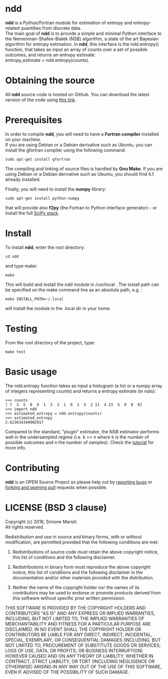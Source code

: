 # ndd

**ndd** is a Python/Fortran module for estimation of entropy and entropy-related quantities from discrete data.  
The main goal of **ndd** is to provide a simple and minimal Python interface to the Nemenman-Shafee-Bialek (NSB) algorithm,
a state of the art Bayesian algorithm for entropy estimation. In **ndd**, this interface is the ndd.entropy() function,
that takes as input an array of counts over a set of possible outcomes, and returns an entropy estimate:  
entropy_estimate = ndd.entropy(counts). 

# Obtaining the source

All **ndd** source code is hosted on Github. 
You can download the latest version of the code using [this link](https://github.com/simomarsili/ndd/archive/v0.1.7.zip). 

# Prerequisites

In order to compile **ndd**, you will need to have a **Fortran compiler** installed on your machine.   
If you are using Debian or a Debian derivative such as Ubuntu, you can install the gfortran compiler using the following command:

    sudo apt-get install gfortran

The compiling and linking of source files is handled by **Gnu Make**. 
If you are using Debian or a Debian derivative such as Ubuntu, you should find 4.1 already installed. 

Finally, you will need to install the **numpy** library: 
   
    sudo apt-get install python-numpy

that will provide also **f2py** (the Fortran to Python interface generator) - or install the full [SciPy stack](https://www.scipy.org/install.html).

# Install 

To install **ndd**, enter the root directory:
     
    cd ndd

and type make:

    make

This will build and install the ndd module in /usr/local . 
The install path can be specified on the make command line as an absolute path, e.g. : 

    make INSTALL_PATH=~/.local

will install the module in the .local dir in your home. 

# Testing

From the root directory of the project, type: 

    make test

# Basic usage 

  The ndd.entropy function takes as input a histogram (a list or a numpy array of integers representing counts) and returns a entropy estimate (in nats): 

    >>> counts
    [ 7  3  5  8  9  1  3  3  1  0  2  5  2 11  4 23  5  0  8  0]
    >>> import ndd
    >>> estimated_entropy = ndd.entropy(counts)
    >>> estimated_entropy
    2.623634344902917

  Compared to the standard, "plugin" estimator, the NSB estimator performs well in the undersampled regime
  (i.e. k >> n where k is the number of possible outcomes and n the number of samples).
  Check the [tutorial](https://github.com/simomarsili/ndd/blob/master/notebooks/ndd_tutorial.ipynb) for more info.

# Contributing

**ndd** is an OPEN Source Project so please help out by [reporting bugs](http://github.com/simomarsili/ndd/issues) or [forking and opening pull](https://github.com/simomarsili/ndd) requests when possible.

# LICENSE (BSD 3 clause)

Copyright (c) 2016, Simone Marsili.   
All rights reserved.

Redistribution and use in source and binary forms, with or without modification, are permitted provided that the following conditions are met:

1. Redistributions of source code must retain the above copyright notice, this list of conditions and the following disclaimer.

2. Redistributions in binary form must reproduce the above copyright notice, this list of conditions and the following disclaimer in the documentation and/or other materials provided with the distribution.

3. Neither the name of the copyright holder nor the names of its contributors may be used to endorse or promote products derived from this software without specific prior written permission.

THIS SOFTWARE IS PROVIDED BY THE COPYRIGHT HOLDERS AND CONTRIBUTORS "AS IS" AND ANY EXPRESS OR IMPLIED WARRANTIES, INCLUDING, BUT NOT LIMITED TO, THE IMPLIED WARRANTIES OF MERCHANTABILITY AND FITNESS FOR A PARTICULAR PURPOSE ARE DISCLAIMED. IN NO EVENT SHALL THE COPYRIGHT HOLDER OR CONTRIBUTORS BE LIABLE FOR ANY DIRECT, INDIRECT, INCIDENTAL, SPECIAL, EXEMPLARY, OR CONSEQUENTIAL DAMAGES (INCLUDING, BUT NOT LIMITED TO, PROCUREMENT OF SUBSTITUTE GOODS OR SERVICES; LOSS OF USE, DATA, OR PROFITS; OR BUSINESS INTERRUPTION) HOWEVER CAUSED AND ON ANY THEORY OF LIABILITY, WHETHER IN CONTRACT, STRICT LIABILITY, OR TORT (INCLUDING NEGLIGENCE OR OTHERWISE) ARISING IN ANY WAY OUT OF THE USE OF THIS SOFTWARE, EVEN IF ADVISED OF THE POSSIBILITY OF SUCH DAMAGE.

